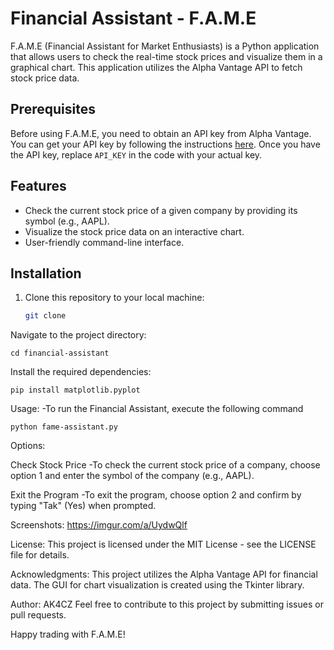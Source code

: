 # Financial Assistant - F.A.M.E

F.A.M.E (Financial Assistant for Market Enthusiasts) is a Python application that allows users to check the real-time stock prices and visualize them in a graphical chart. This application utilizes the Alpha Vantage API to fetch stock price data.

## Prerequisites

Before using F.A.M.E, you need to obtain an API key from Alpha Vantage. You can get your API key by following the instructions [here](https://www.alphavantage.co/support/#api-key). Once you have the API key, replace `API_KEY` in the code with your actual key.

## Features

- Check the current stock price of a given company by providing its symbol (e.g., AAPL).
- Visualize the stock price data on an interactive chart.
- User-friendly command-line interface.

## Installation

1. Clone this repository to your local machine:

   ```bash
   git clone 

Navigate to the project directory:
    
    cd financial-assistant

Install the required dependencies:

    pip install matplotlib.pyplot

Usage:
-To run the Financial Assistant, execute the following command

    python fame-assistant.py

Options:

Check Stock Price
-To check the current stock price of a company, choose option 1 and enter the symbol of the company (e.g., AAPL).

Exit the Program
-To exit the program, choose option 2 and confirm by typing "Tak" (Yes) when prompted.

Screenshots:
https://imgur.com/a/UydwQlf

License:
This project is licensed under the MIT License - see the LICENSE file for details.

Acknowledgments:
This project utilizes the Alpha Vantage API for financial data.
The GUI for chart visualization is created using the Tkinter library.

Author:
AK4CZ
Feel free to contribute to this project by submitting issues or pull requests.

Happy trading with F.A.M.E!





